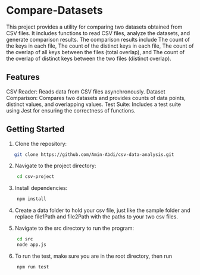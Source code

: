 # Compare-Datasets

This project provides a utility for comparing two datasets obtained from CSV files. It includes functions to read CSV files, analyze the datasets, and generate comparison results. The comparison results include The count of the keys in each file, The count of the distinct keys in each file, The count of the overlap of all keys between the files (total overlap), and The count of the overlap of distinct keys between the two files (distinct overlap).

## Features
CSV Reader: Reads data from CSV files asynchronously.
Dataset Comparison: Compares two datasets and provides counts of data points, distinct values, and overlapping values.
Test Suite: Includes a test suite using Jest for ensuring the correctness of functions.


## Getting Started
1. Clone the repository:
```bash
   git clone https://github.com/Amin-Abdi/csv-data-analysis.git
```

2. Navigate to the project directory:
```bash
    cd csv-project
```

3. Install dependencies:
```bash
    npm install
```

4. Create a data folder to hold your csv file, just like the sample folder and replace file1Path and file2Path with the paths to your two csv files.

5. Navigate to the src directory to run the program:
```bash
    cd src
    node app.js
```

6. To run the test, make sure you are in the root directory, then run 
```bash
    npm run test
```